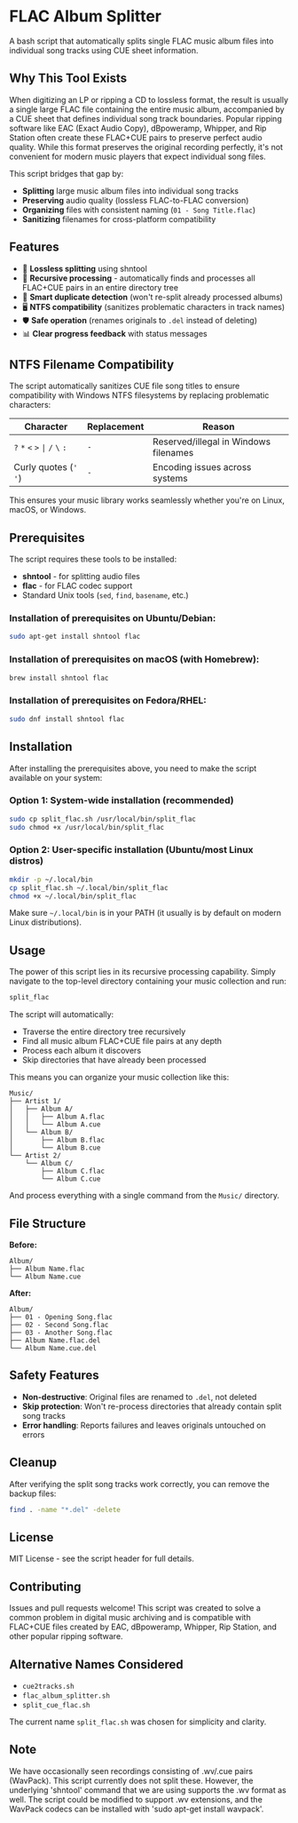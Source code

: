 # FLAC Album Splitter

A bash script that automatically splits single FLAC music album files into individual song tracks using CUE sheet information.

## Why This Tool Exists

When digitizing an LP or ripping a CD to lossless format, the result is usually a single large FLAC file containing the entire music album, accompanied by a CUE sheet that defines individual song track boundaries. Popular ripping software like EAC (Exact Audio Copy), dBpoweramp, Whipper, and Rip Station often create these FLAC+CUE pairs to preserve perfect audio quality. While this format preserves the original recording perfectly, it's not convenient for modern music players that expect individual song files.

This script bridges that gap by:
- **Splitting** large music album files into individual song tracks
- **Preserving** audio quality (lossless FLAC-to-FLAC conversion)
- **Organizing** files with consistent naming (`01 - Song Title.flac`)
- **Sanitizing** filenames for cross-platform compatibility

## Features

- 🎵 **Lossless splitting** using shntool
- 📁 **Recursive processing** - automatically finds and processes all FLAC+CUE pairs in an entire directory tree
- 🔄 **Smart duplicate detection** (won't re-split already processed albums)
- 🖥️ **NTFS compatibility** (sanitizes problematic characters in track names)
- 🛡️ **Safe operation** (renames originals to `.del` instead of deleting)
- 📊 **Clear progress feedback** with status messages

## NTFS Filename Compatibility

The script automatically sanitizes CUE file song titles to ensure compatibility with Windows NTFS filesystems by replacing problematic characters:

| Character | Replacement | Reason |
|-----------|-------------|---------|
| `?` `*` `<` `>` `\|` `/` `\` `:` | `-` | Reserved/illegal in Windows filenames |
| Curly quotes (`'` `'`) | `-` | Encoding issues across systems |

This ensures your music library works seamlessly whether you're on Linux, macOS, or Windows.

## Prerequisites

The script requires these tools to be installed:

- **shntool** - for splitting audio files
- **flac** - for FLAC codec support
- Standard Unix tools (`sed`, `find`, `basename`, etc.)

### Installation of prerequisites on Ubuntu/Debian:
```bash
sudo apt-get install shntool flac
```

### Installation of prerequisites on macOS (with Homebrew):
```bash
brew install shntool flac
```

### Installation of prerequisites on Fedora/RHEL:
```bash
sudo dnf install shntool flac
```

## Installation

After installing the prerequisites above, you need to make the script available on your system:

### Option 1: System-wide installation (recommended)
```bash
sudo cp split_flac.sh /usr/local/bin/split_flac
sudo chmod +x /usr/local/bin/split_flac
```

### Option 2: User-specific installation (Ubuntu/most Linux distros)
```bash
mkdir -p ~/.local/bin
cp split_flac.sh ~/.local/bin/split_flac
chmod +x ~/.local/bin/split_flac
```

Make sure `~/.local/bin` is in your PATH (it usually is by default on modern Linux distributions).

## Usage

The power of this script lies in its recursive processing capability. Simply navigate to the top-level directory containing your music collection and run:

```bash
split_flac
```

The script will automatically:
- Traverse the entire directory tree recursively
- Find all music album FLAC+CUE file pairs at any depth
- Process each album it discovers
- Skip directories that have already been processed

This means you can organize your music collection like this:
```
Music/
├── Artist 1/
│   ├── Album A/
│   │   ├── Album A.flac
│   │   └── Album A.cue
│   └── Album B/
│       ├── Album B.flac
│       └── Album B.cue
└── Artist 2/
    └── Album C/
        ├── Album C.flac
        └── Album C.cue
```

And process everything with a single command from the `Music/` directory.

## File Structure

**Before:**
```
Album/
├── Album Name.flac
└── Album Name.cue
```

**After:**
```
Album/
├── 01 - Opening Song.flac
├── 02 - Second Song.flac
├── 03 - Another Song.flac
├── Album Name.flac.del
└── Album Name.cue.del
```

## Safety Features

- **Non-destructive**: Original files are renamed to `.del`, not deleted
- **Skip protection**: Won't re-process directories that already contain split song tracks
- **Error handling**: Reports failures and leaves originals untouched on errors

## Cleanup

After verifying the split song tracks work correctly, you can remove the backup files:

```bash
find . -name "*.del" -delete
```

## License

MIT License - see the script header for full details.

## Contributing

Issues and pull requests welcome! This script was created to solve a common problem in digital music archiving and is compatible with FLAC+CUE files created by EAC, dBpoweramp, Whipper, Rip Station, and other popular ripping software.

## Alternative Names Considered

- `cue2tracks.sh`
- `flac_album_splitter.sh` 
- `split_cue_flac.sh`

The current name `split_flac.sh` was chosen for simplicity and clarity.

## Note

We have occasionally seen recordings consisting of .wv/.cue pairs (WavPack). This script currently does not split these. However, the underlying 'shntool' command that we are using supports the .wv format as well. The script could be modified to support .wv extensions, and the WavPack codecs can be installed with 'sudo apt-get install wavpack'.
